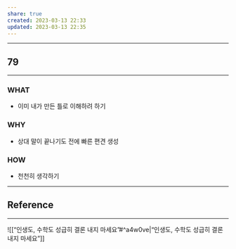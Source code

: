 ```yaml
---
share: true
created: 2023-03-13 22:33
updated: 2023-03-13 22:35
---
```


---
## 79
---
### WHAT
- 이미 내가 만든 틀로 이해하려 하기
### WHY
- 상대 말이 끝나기도 전에 빠른 편견 생성
### HOW
- 천천히 생각하기
---


## Reference
---
![[“인생도, 수학도 성급히 결론 내지 마세요”#^a4w0ve|“인생도, 수학도 성급히 결론 내지 마세요”]]
